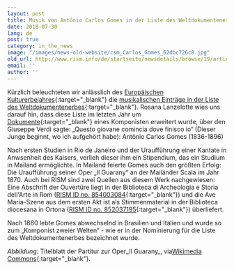 ```yaml
---
layout: post
title: Musik von Antônio Carlos Gomes in der Liste des Weltdokumentenerbes der UNESCO
date: 2018-07-30
lang: de
post: true
category: in_the_news
image: "/images/news-old-website/csm_Carlos_Gomes_62dbc726c8.jpg"
old_url: http://www.rism.info/de/startseite/newsdetails/browse/19/article/64/music-by-antonio-carlos-gomes-part-of-the-unesco-memory-of-the-world-list.html
email: ''
author: ''
---
```


Kürzlich beleuchteten wir anlässlich des [Europäischen Kulturerbejahres](http://europa.eu/cultural-heritage/european-year-cultural-heritage_de){:target="_blank"} die [musikalischen Einträge in der Liste des Weltdokumentenerbes](http://www.rism.info/de/startseite/newsdetails/?tx_ttnews%5BbackPid%5D=2&tx_ttnews%5Btt_news%5D=1625&cHash=e0a933184e2232321f4dc19226b59f74){:target="_blank"}. Rosana Lanzelotte wies uns darauf hin, dass diese Liste im letzten Jahr um [Dokumente](http://www.unesco.org/new/en/communication-and-information/memory-of-the-world/register/full-list-of-registered-heritage/registered-heritage-page-1/antonio-carlos-gomes/){:target="_blank"} eines Komponisten erweitert wurde, über den Giuseppe Verdi sagte: „Questo giovane comincia dove finisco io“ (Dieser Junge beginnt, wo ich aufgehört habe): Antônio Carlos Gomes (1836-1896)

Nach ersten Studien in Rio de Janeiro und der Uraufführung einer Kantate in Anwsenheit des Kaisers, verlieh dieser ihm ein Stipendium, das ein Studium in Mailand ermöglichte. In Mailand feierte Gomes auch den größten Erfolg: Die Uraufführung seiner Oper „Il Guarany“ an der Mailänder Scala im Jahr 1870. Auch bei RISM sind zwei Quellen aus diesem Werk nachgewiesen: Eine Abschrift der Ouvertüre liegt in der Biblioteca di Archeologia e Storia dell'Arte in Rom ([RISM ID no. 854003084](https://opac.rism.info/search?id=854003084&Language=de){:target="_blank"}) und die Ave Maria-Szene aus dem ersten Akt ist als Stimmenmaterial in der Biblioteca diocesana in Ortona ([RISM ID no. 852037195](https://opac.rism.info/search?id=852037195&Language=de){:target="_blank"}) überliefert.

Nach 1880 lebte Gomes abwechselnd in Brasilien und Italien und wurde so zum „Komponist zweier Welten“ - wie er in der Nominierung für die Liste des Weltdokumentenerbes bezeichnet wurde.

_Abbildung_: Titelblatt der Partitur zur Oper_Il Guarany_, via[Wikimedia Commons](https://commons.wikimedia.org/wiki/File:Il_Guarany_Score_Front_Cover.jpg?uselang=en){:target="_blank"}.
